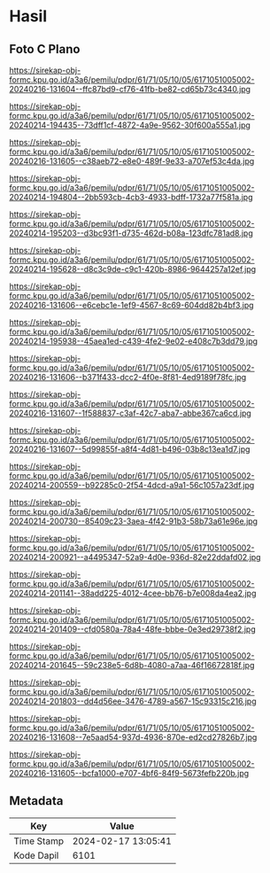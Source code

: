 # Hasil

## Foto C Plano

https://sirekap-obj-formc.kpu.go.id/a3a6/pemilu/pdpr/61/71/05/10/05/6171051005002-20240216-131604--ffc87bd9-cf76-41fb-be82-cd65b73c4340.jpg

https://sirekap-obj-formc.kpu.go.id/a3a6/pemilu/pdpr/61/71/05/10/05/6171051005002-20240214-194435--73dff1cf-4872-4a9e-9562-30f600a555a1.jpg

https://sirekap-obj-formc.kpu.go.id/a3a6/pemilu/pdpr/61/71/05/10/05/6171051005002-20240216-131605--c38aeb72-e8e0-489f-9e33-a707ef53c4da.jpg

https://sirekap-obj-formc.kpu.go.id/a3a6/pemilu/pdpr/61/71/05/10/05/6171051005002-20240214-194804--2bb593cb-4cb3-4933-bdff-1732a77f581a.jpg

https://sirekap-obj-formc.kpu.go.id/a3a6/pemilu/pdpr/61/71/05/10/05/6171051005002-20240214-195203--d3bc93f1-d735-462d-b08a-123dfc781ad8.jpg

https://sirekap-obj-formc.kpu.go.id/a3a6/pemilu/pdpr/61/71/05/10/05/6171051005002-20240214-195628--d8c3c9de-c9c1-420b-8986-9644257a12ef.jpg

https://sirekap-obj-formc.kpu.go.id/a3a6/pemilu/pdpr/61/71/05/10/05/6171051005002-20240216-131606--e6cebc1e-1ef9-4567-8c69-604dd82b4bf3.jpg

https://sirekap-obj-formc.kpu.go.id/a3a6/pemilu/pdpr/61/71/05/10/05/6171051005002-20240214-195938--45aea1ed-c439-4fe2-9e02-e408c7b3dd79.jpg

https://sirekap-obj-formc.kpu.go.id/a3a6/pemilu/pdpr/61/71/05/10/05/6171051005002-20240216-131606--b371f433-dcc2-4f0e-8f81-4ed9189f78fc.jpg

https://sirekap-obj-formc.kpu.go.id/a3a6/pemilu/pdpr/61/71/05/10/05/6171051005002-20240216-131607--1f588837-c3af-42c7-aba7-abbe367ca6cd.jpg

https://sirekap-obj-formc.kpu.go.id/a3a6/pemilu/pdpr/61/71/05/10/05/6171051005002-20240216-131607--5d99855f-a8f4-4d81-b496-03b8c13ea1d7.jpg

https://sirekap-obj-formc.kpu.go.id/a3a6/pemilu/pdpr/61/71/05/10/05/6171051005002-20240214-200559--b92285c0-2f54-4dcd-a9a1-56c1057a23df.jpg

https://sirekap-obj-formc.kpu.go.id/a3a6/pemilu/pdpr/61/71/05/10/05/6171051005002-20240214-200730--85409c23-3aea-4f42-91b3-58b73a61e96e.jpg

https://sirekap-obj-formc.kpu.go.id/a3a6/pemilu/pdpr/61/71/05/10/05/6171051005002-20240214-200921--a4495347-52a9-4d0e-936d-82e22ddafd02.jpg

https://sirekap-obj-formc.kpu.go.id/a3a6/pemilu/pdpr/61/71/05/10/05/6171051005002-20240214-201141--38add225-4012-4cee-bb76-b7e008da4ea2.jpg

https://sirekap-obj-formc.kpu.go.id/a3a6/pemilu/pdpr/61/71/05/10/05/6171051005002-20240214-201409--cfd0580a-78a4-48fe-bbbe-0e3ed29738f2.jpg

https://sirekap-obj-formc.kpu.go.id/a3a6/pemilu/pdpr/61/71/05/10/05/6171051005002-20240214-201645--59c238e5-6d8b-4080-a7aa-46f16672818f.jpg

https://sirekap-obj-formc.kpu.go.id/a3a6/pemilu/pdpr/61/71/05/10/05/6171051005002-20240214-201803--dd4d56ee-3476-4789-a567-15c93315c216.jpg

https://sirekap-obj-formc.kpu.go.id/a3a6/pemilu/pdpr/61/71/05/10/05/6171051005002-20240216-131608--7e5aad54-937d-4936-870e-ed2cd27826b7.jpg

https://sirekap-obj-formc.kpu.go.id/a3a6/pemilu/pdpr/61/71/05/10/05/6171051005002-20240216-131605--bcfa1000-e707-4bf6-84f9-5673fefb220b.jpg


## Metadata

| Key        | Value               |
| ---------- | ------------------- |
| Time Stamp | 2024-02-17 13:05:41 |
| Kode Dapil | 6101                |



